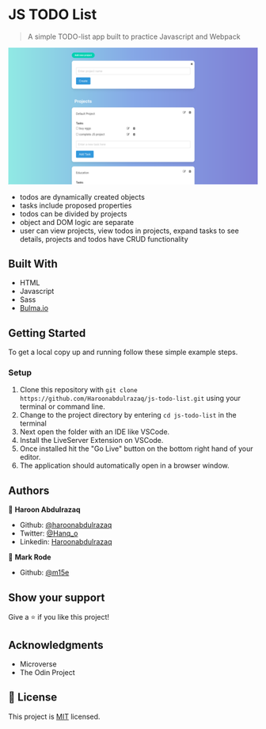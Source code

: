 # JS TODO List

> A simple TODO-list app built to practice Javascript and Webpack

![screenshot](./screenshot.png)

 - todos are dynamically created objects
 - tasks include proposed properties
 - todos can be divided by projects
 - object and DOM logic are separate
 - user can view projects, view todos in projects, expand tasks to see details, projects and todos have CRUD functionality

## Built With

- HTML
- Javascript
- Sass
- [Bulma.io](https://bulma.io)


## Getting Started

To get a local copy up and running follow these simple example steps.

### Setup

1.  Clone this repository with
    `git clone https://github.com/Haroonabdulrazaq/js-todo-list.git` using your terminal or command line.
2.  Change to the project directory by entering `cd js-todo-list` in the terminal
3.  Next open the folder with an IDE like VSCode.
4.  Install the LiveServer Extension on VSCode.
5.  Once installed hit the "Go Live" button on the bottom right hand of your editor.
6.  The application should automatically open in a browser window.


## Authors

👤 **Haroon Abdulrazaq**

- Github: [@haroonabdulrazaq](https://github.com/Haroonabdulrazaq)
- Twitter: [@Hanq_o](https://twitter.com/Hanq_o)
- Linkedin: [Haroonabdulrazaq](https://www.linkedin.com/in/haroonabdulrazaq)

👤 **Mark Rode**

- Github: [@m15e](https://github.com/m15e)



## Show your support

Give a ⭐️ if you like this project!

## Acknowledgments

- Microverse
- The Odin Project

## 📝 License

This project is [MIT](lic.url) licensed.